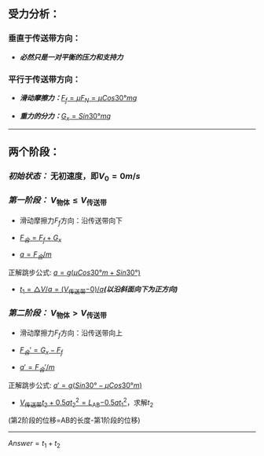 ## 受力分析：

### **垂直**于传送带方向：

- ***必然只是一对平衡的压力和支持力***




### **平行**于传送带方向：

- ***滑动摩擦力：***[$F_f=μF_N=μCos30°mg$]()

- ***重力的分力：***[$G_x=Sin30°mg$]()

---


## 两个阶段：

### ***初始状态：*** 无初速度，即$V_0=0m/s$

### ***第一阶段：*** $V$<sub>物体</sub>$≤V$<sub>传送带</sub>

- 滑动摩擦力$F_f$方向：沿传送带向下

- [$F_合=F_f+G_x$]()
- [$a={F_合 / m}$]() 

正解跳步公式: [$a=g(μCos30°m+Sin30°)$]()

- [$t_1=△V/a=(V$<sub>传送带</sub>$-0)/a$]()***(以沿斜面向下为正方向)***



### ***第二阶段：*** $V$<sub>物体</sub>$>V$<sub>传送带</sub>

- 滑动摩擦力$F_f$方向：沿传送带向上

- [$F_合'=G_x-F_f$]()
- [$a'={F_合' / m}$]() 

正解跳步公式: [$a'=g(Sin30°-μCos30°m)$]()

- [$V$<sub>传送带</sub>$t_2+0.5at_2^2=
L$<sub>AB</sub>$-0.5at_1^2$]()，求解$t_2$

(第2阶段的位移=AB的长度-第1阶段的位移)

----

$Answer=t_1+t_2$
